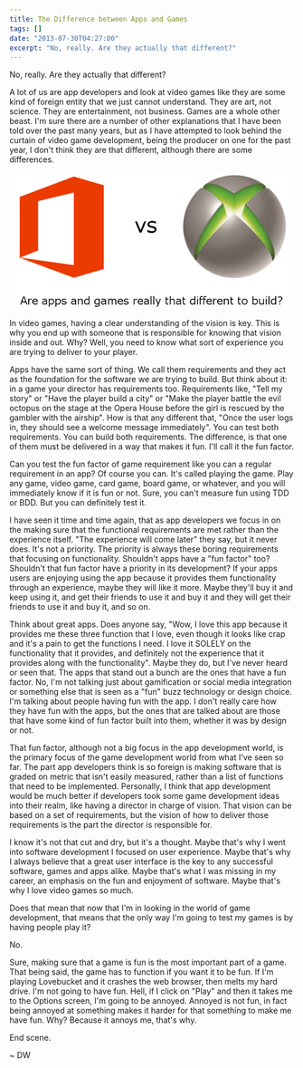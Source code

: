 ```yaml
---
title: The Difference between Apps and Games
tags: []
date: "2013-07-30T04:27:00"
excerpt: "No, really. Are they actually that different?"
---
```


[1]: blog_appsVSgames.png

No, really. Are they actually that different?

A lot of us are app developers and look at video games like they are some kind of foreign entity that we just cannot understand. They are art, not science. They are entertainment, not business. Games are a whole other beast. I'm sure there are a number of other explanations that I have been told over the past many years, but as I have attempted to look behind the curtain of video game development, being the producer on one for the past year, I don't think they are that different, although there are some differences. 

![1]

In video games, having a clear understanding of the vision is key. This is why you end up with someone that is responsible for knowing that vision inside and out. Why? Well, you need to know what sort of experience you are trying to deliver to your player. 

Apps have the same sort of thing. We call them requirements and they act as the foundation for the software we are trying to build. But think about it: in a game your director has requirements too. Requirements like, "Tell my story" or "Have the player build a city" or "Make the player battle the evil octopus on the stage at the Opera House before the girl is rescued by the gambler with the airship". How is that any different that, "Once the user logs in, they should see a welcome message immediately". You can test both requirements. You can build both requirements. The difference, is that one of them must be delivered in a way that makes it fun. I'll call it the fun factor. 

Can you test the fun factor of game requirement like you can a regular requirement in an app? Of course you can. It's called playing the game. Play any game, video game, card game, board game, or whatever, and you will immediately know if it is fun or not. Sure, you can't measure fun using TDD or BDD. But you can definitely test it. 

I have seen it time and time again, that as app developers we focus in on the making sure that the functional requirements are met rather than the experience itself. "The experience will come later" they say, but it never does. It's not a priority. The priority is always these boring requirements that focusing on functionality. Shouldn't apps have a "fun factor" too? Shouldn't that fun factor have a priority in its development? If your apps users are enjoying using the app because it provides them functionality through an experience, maybe they will like it more. Maybe they'll buy it and keep using it, and get their friends to use it and buy it and they will get their friends to use it and buy it, and so on. 

Think about great apps. Does anyone say, "Wow, I love this app because it provides me these three function that I love, even though it looks like crap and it's a pain to get the functions I need. I love it SOLELY on the functionality that it provides, and definitely not the experience that it provides along with the functionality". Maybe they do, but I've never heard or seen that. The apps that stand out a bunch are the ones that have a fun factor. No, I'm not talking just about gamification or social media integration or something else that is seen as a "fun" buzz technology or design choice. I'm talking about people having fun with the app. I don't really care how they have fun with the apps, but the ones that are talked about are those that have some kind of fun factor built into them, whether it was by design or not. 

That fun factor, although not a big focus in the app development world, is the primary focus of the game development world from what I've seen so far. The part app developers think is so foreign is making software that is graded on metric that isn't easily measured, rather than a list of functions that need to be implemented. Personally, I think that app development would be much better if developers took some game development ideas into their realm, like having a director in charge of vision. That vision can be based on a set of requirements, but the vision of how to deliver those requirements is the part the director is responsible for. 

I know it's not that cut and dry, but it's a thought. Maybe that's why I went into software development I focused on user experience. Maybe that's why I always believe that a great user interface is the key to any successful software, games and apps alike. Maybe that's what I was missing in my career, an emphasis on the fun and enjoyment of software. Maybe that's why I love video games so much. 

Does that mean that now that I'm in looking in the world of game development, that means that the only way I'm going to test my games is by having people play it? 

No. 

Sure, making sure that a game is fun is the most important part of a game. That being said, the game has to function if you want it to be fun. If I'm playing Lovebucket and it crashes the web browser, then melts my hard drive. I'm not going to have fun. Hell, if I click on "Play" and then it takes me to the Options screen, I'm going to be annoyed. Annoyed is not fun, in fact being annoyed at something makes it harder for that something to make me have fun. Why? Because it annoys me, that's why. 

End scene. 

~ DW